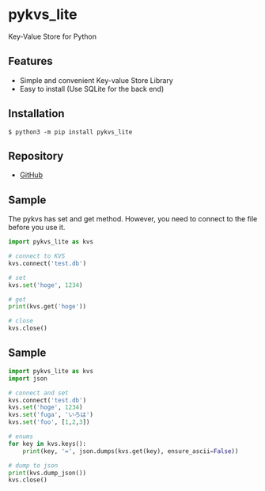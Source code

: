 # pykvs_lite

Key-Value Store for Python

## Features

- Simple and convenient Key-value Store Library
- Easy to install (Use SQLite for the back end)

## Installation

```
$ python3 -m pip install pykvs_lite
```

## Repository

- [GitHub](https://github.com/kujirahand/pykvs_lite)


## Sample

The pykvs has set and get method.
However, you need to connect to the file before you use it.

```simple.py
import pykvs_lite as kvs

# connect to KVS
kvs.connect('test.db')

# set
kvs.set('hoge', 1234)

# get
print(kvs.get('hoge'))

# close
kvs.close()
```

## Sample

```sample2.py
import pykvs_lite as kvs
import json

# connect and set
kvs.connect('test.db')
kvs.set('hoge', 1234)
kvs.set('fuga', 'いろは')
kvs.set('foo', [1,2,3])

# enums
for key in kvs.keys():
    print(key, '=', json.dumps(kvs.get(key), ensure_ascii=False))

# dump to json
print(kvs.dump_json())
kvs.close()
```
